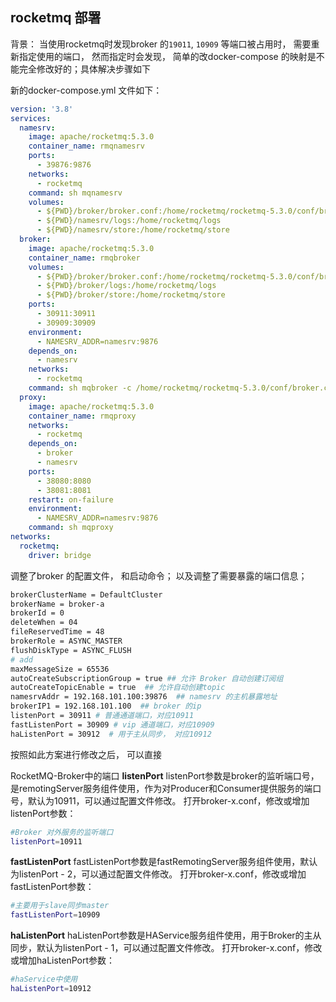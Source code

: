 ## rocketmq 部署

背景： 当使用rocketmq时发现broker 的`19011`, `10909` 等端口被占用时， 需要重新指定使用的端口， 然而指定时会发现， 简单的改docker-compose 的映射是不能完全修改好的；具体解决步骤如下

新的docker-compose.yml 文件如下：

```yaml
version: '3.8'
services:
  namesrv:
    image: apache/rocketmq:5.3.0
    container_name: rmqnamesrv
    ports:
      - 39876:9876
    networks:
      - rocketmq
    command: sh mqnamesrv
    volumes:
      - ${PWD}/broker/broker.conf:/home/rocketmq/rocketmq-5.3.0/conf/broker.conf
      - ${PWD}/namesrv/logs:/home/rocketmq/logs
      - ${PWD}/namesrv/store:/home/rocketmq/store
  broker:
    image: apache/rocketmq:5.3.0
    container_name: rmqbroker
    volumes:
      - ${PWD}/broker/broker.conf:/home/rocketmq/rocketmq-5.3.0/conf/broker.conf
      - ${PWD}/broker/logs:/home/rocketmq/logs
      - ${PWD}/broker/store:/home/rocketmq/store
    ports:
      - 30911:30911
      - 30909:30909
    environment:
      - NAMESRV_ADDR=namesrv:9876
    depends_on:
      - namesrv
    networks:
      - rocketmq
    command: sh mqbroker -c /home/rocketmq/rocketmq-5.3.0/conf/broker.conf
  proxy:
    image: apache/rocketmq:5.3.0
    container_name: rmqproxy
    networks:
      - rocketmq
    depends_on:
      - broker
      - namesrv
    ports:
      - 38080:8080
      - 38081:8081
    restart: on-failure
    environment:
      - NAMESRV_ADDR=namesrv:9876
    command: sh mqproxy
networks:
  rocketmq:
    driver: bridge

```

调整了broker 的配置文件， 和启动命令； 以及调整了需要暴露的端口信息；

```bash
brokerClusterName = DefaultCluster
brokerName = broker-a
brokerId = 0
deleteWhen = 04
fileReservedTime = 48
brokerRole = ASYNC_MASTER
flushDiskType = ASYNC_FLUSH
# add
maxMessageSize = 65536
autoCreateSubscriptionGroup = true ## 允许 Broker 自动创建订阅组
autoCreateTopicEnable = true  ## 允许自动创建topic
namesrvAddr = 192.168.101.100:39876  ## namesrv 的主机暴露地址
brokerIP1 = 192.168.101.100  ## broker 的ip
listenPort = 30911 # 普通通道端口，对应10911
fastListenPort = 30909 # vip 通道端口，对应10909
haListenPort = 30912  # 用于主从同步， 对应10912

```

按照如此方案进行修改之后， 可以直接



RocketMQ-Broker中的端口
**listenPort**
listenPort参数是broker的监听端口号，是remotingServer服务组件使用，作为对Producer和Consumer提供服务的端口号，默认为10911，可以通过配置文件修改。
打开broker-x.conf，修改或增加listenPort参数：

```bash
#Broker 对外服务的监听端口
listenPort=10911
```

**fastListenPort**
fastListenPort参数是fastRemotingServer服务组件使用，默认为listenPort - 2，可以通过配置文件修改。
打开broker-x.conf，修改或增加fastListenPort参数：

```bash
#主要用于slave同步master
fastListenPort=10909
```

**haListenPort**
haListenPort参数是HAService服务组件使用，用于Broker的主从同步，默认为listenPort - 1，可以通过配置文件修改。
打开broker-x.conf，修改或增加haListenPort参数：

```bash
#haService中使用
haListenPort=10912
```




